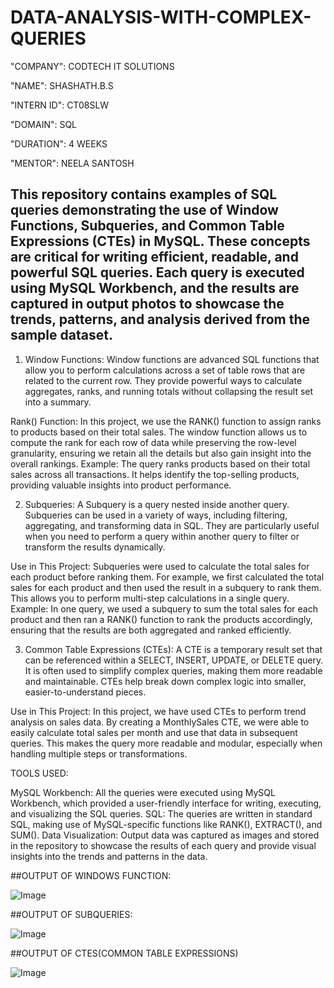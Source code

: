 # DATA-ANALYSIS-WITH-COMPLEX-QUERIES

"COMPANY": CODTECH IT SOLUTIONS

"NAME": SHASHATH.B.S

"INTERN ID": CT08SLW

"DOMAIN": SQL

"DURATION": 4 WEEKS

"MENTOR": NEELA SANTOSH

## This repository contains examples of SQL queries demonstrating the use of Window Functions, Subqueries, and Common Table Expressions (CTEs) in MySQL. These concepts are critical for writing efficient, readable, and powerful SQL queries. Each query is executed using MySQL Workbench, and the results are captured in output photos to showcase the trends, patterns, and analysis derived from the sample dataset.

1. Window Functions:
Window functions are advanced SQL functions that allow you to perform calculations across a set of table rows that are related to the current row. They provide powerful ways to calculate aggregates, ranks, and running totals without collapsing the result set into a summary.

Rank() Function: In this project, we use the RANK() function to assign ranks to products based on their total sales. The window function allows us to compute the rank for each row of data while preserving the row-level granularity, ensuring we retain all the details but also gain insight into the overall rankings.
Example: The query ranks products based on their total sales across all transactions. It helps identify the top-selling products, providing valuable insights into product performance.

2. Subqueries:
A Subquery is a query nested inside another query. Subqueries can be used in a variety of ways, including filtering, aggregating, and transforming data in SQL. They are particularly useful when you need to perform a query within another query to filter or transform the results dynamically.

Use in This Project: Subqueries were used to calculate the total sales for each product before ranking them. For example, we first calculated the total sales for each product and then used the result in a subquery to rank them. This allows you to perform multi-step calculations in a single query.
Example: In one query, we used a subquery to sum the total sales for each product and then ran a RANK() function to rank the products accordingly, ensuring that the results are both aggregated and ranked efficiently.

3. Common Table Expressions (CTEs):
A CTE is a temporary result set that can be referenced within a SELECT, INSERT, UPDATE, or DELETE query. It is often used to simplify complex queries, making them more readable and maintainable. CTEs help break down complex logic into smaller, easier-to-understand pieces.

Use in This Project: In this project, we have used CTEs to perform trend analysis on sales data. By creating a MonthlySales CTE, we were able to easily calculate total sales per month and use that data in subsequent queries. This makes the query more readable and modular, especially when handling multiple steps or transformations.

TOOLS USED:

MySQL Workbench: All the queries were executed using MySQL Workbench, which provided a user-friendly interface for writing, executing, and visualizing the SQL queries.
SQL: The queries are written in standard SQL, making use of MySQL-specific functions like RANK(), EXTRACT(), and SUM().
Data Visualization: Output data was captured as images and stored in the repository to showcase the results of each query and provide visual insights into the trends and patterns in the data.

##OUTPUT OF WINDOWS FUNCTION:

![Image](https://github.com/user-attachments/assets/e1fd1331-df80-4335-9e3a-2e27f1f37dda)

##OUTPUT OF SUBQUERIES:

![Image](https://github.com/user-attachments/assets/60730c7b-959f-4892-97ad-622ca73ce231)

##OUTPUT OF CTES(COMMON TABLE EXPRESSIONS)

![Image](https://github.com/user-attachments/assets/a32a0543-1377-4a28-b992-87f17a5cea09)
